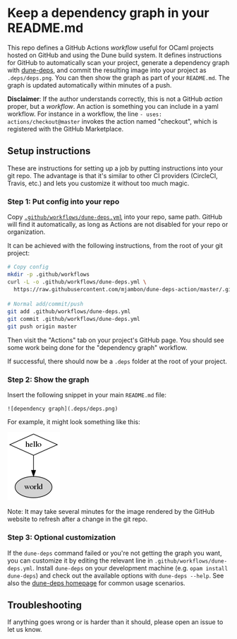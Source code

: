 Keep a dependency graph in your README.md
==

This repo defines a GitHub Actions _workflow_ useful for OCaml projects
hosted on GitHub and using the Dune build system. It defines
instructions for GitHub to automatically scan your project, generate a
dependency graph with [dune-deps](https://github.com/mjambon/dune-deps),
and commit the resulting image into your project as `.deps/deps.png`.
You can then show the graph as part of your `README.md`. The graph is
updated automatically within minutes of a push.

**Disclaimer**: If the author understands correctly, this is not a GitHub
_action_ proper, but a _workflow_. An action is something you can
include in a yaml workflow. For instance in a workflow, the line
`- uses: actions/checkout@master` invokes the action named "checkout",
which is registered with the GitHub Marketplace.

Setup instructions
--

These are instructions for setting up a job by putting instructions
into your git repo. The advantage is that it's similar to other CI
providers (CircleCI, Travis, etc.) and lets you customize it without
too much magic.

### Step 1: Put config into your repo

Copy
[`.github/workflows/dune-deps.yml`](.github/workflows/dune-deps.yml)
into your repo, same path. GitHub will find it automatically, as long
as Actions are not disabled for your repo or organization.

It can be achieved with the following instructions, from the root of
your git project:

```bash
# Copy config
mkdir -p .github/workflows
curl -L -o .github/workflows/dune-deps.yml \
  https://raw.githubusercontent.com/mjambon/dune-deps-action/master/.github/workflows/dune-deps.yml

# Normal add/commit/push
git add .github/workflows/dune-deps.yml
git commit .github/workflows/dune-deps.yml
git push origin master
```

Then visit the "Actions" tab on your project's GitHub page. You should see
some work being done for the "dependency graph" workflow.

If successful, there should now be a `.deps` folder at the root of your
project.

### Step 2: Show the graph

Insert the following snippet in your main `README.md` file:

```
![dependency graph](.deps/deps.png)
```

For example, it might look something like this:

![dependency graph](.deps/deps.png)

Note: It may take several minutes for the image rendered by the GitHub
website to refresh after a change in the git repo.

### Step 3: Optional customization

If the `dune-deps` command failed or you're not getting the graph you
want, you can customize it by editing the relevant line in
`.github/workflows/dune-deps.yml`. Install `dune-deps` on your
development machine (e.g. `opam install dune-deps`) and check out
the available options with `dune-deps --help`. See also the
[dune-deps homepage](https://github.com/mjambon/dune-deps) for common
usage scenarios.

Troubleshooting
--

If anything goes wrong or is harder than it should, please open an
issue to let us know.
